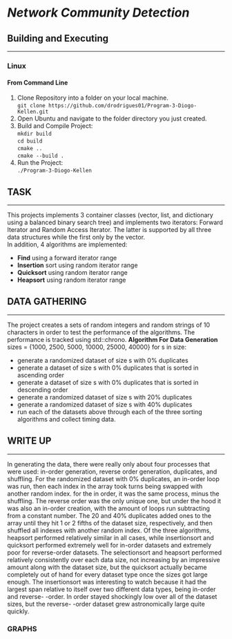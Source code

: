 # ***Network Community Detection***

## **Building and Executing**
_________________
### **Linux**
#### **From Command Line**<br/>

1. Clone Repository into a folder on your local machine.<br/>
   `git clone https://github.com/drodrigues01/Program-3-Diogo-Kellen.git` <br/>
2. Open Ubuntu and navigate to the folder directory you just created.
3. Build and Compile Project:<br/>
   `mkdir build`<br/>
   `cd build`<br/>
   `cmake ..`<br/>
   `cmake --build .`<br/>
4. Run the Project:<br/>
   `./Program-3-Diogo-Kellen` <br/>

## **TASK**
_________________
This projects implements 3 container classes (vector, list, and
dictionary using a balanced binary search tree) and implements two
iterators: Forward Iterator and Random Access Iterator. The latter
is supported by all three data structures while the first only by
the vector.<br/>
In addition, 4 algorithms are implemented:
* **Find** using a forward iterator range
* **Insertion** sort using random iterator range
* **Quicksort** using random iterator range
* **Heapsort** using random iterator range

## **DATA GATHERING**
_________________
The project creates a sets of random integers and random strings
of 10 characters in order to test the performance of the
algorithms. The performance is tracked using std::chrono.
**Algorithm For Data Generation**
sizes = {1000, 2500, 5000, 10000, 25000, 40000}
for s in size:
* generate a randomized dataset of size s with 0% duplicates
* generate a dataset of size s with 0% duplicates that is sorted in ascending order
* generate a dataset of size s with 0% duplicates that is sorted in descending order
* generate a randomized dataset of size s with 20% duplicates
* generate a randomized dataset of size s with 40% duplicates
* run each of the datasets above through each of the three sorting algorithms and
  collect timing data.


## **WRITE UP**
_________________
In generating the data, there were really only about four processes that were used:
in-order generation, reverse order generation, duplicates, and shuffling. For the
randomized dataset with 0% duplicates, an in-order loop was run, then each index in
the array took turns being swapped with another random index. for the in order, it
was the same process, minus the shuffling. The reverse order was the only unique one,
but under the hood it was also an in-order creation, with the amount of loops run
subtracting from a constant number. The 20 and 40% duplicates added ones to the array
until they hit 1 or 2 fifths of the dataset size, respectively, and then shuffled all
indexes with another random index. Of the three algorithms, heapsort performed
relatively similar in all cases, while insertionsort and quicksort performed
extremely well for in-order datasets and extremely poor for reverse-order datasets.
The selectionsort and heapsort performed relatively consistently over each data size,
not increasing by an impressive amount along with the dataset size, but the quicksort
actually became completely out of hand for every dataset type once the sizes got
large enough. The insertionsort was interesting to watch because it had the largest
span relative to itself over two different data types, being in-order and reverse-
-order. In order stayed shockingly low over all of the dataset sizes, but the reverse-
-order dataset grew astronomically large quite quickly.

### **GRAPHS**
